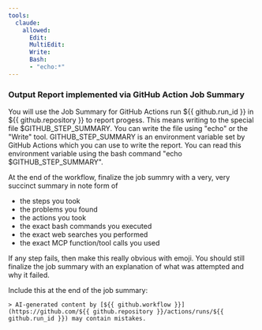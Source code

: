 ```yaml
---
tools:
  claude:
    allowed:
      Edit:
      MultiEdit:
      Write:
      Bash:
      - "echo:*"
---
```


### Output Report implemented via GitHub Action Job Summary

You will use the Job Summary for GitHub Actions run ${{ github.run_id }} in ${{ github.repository }} to report progess. This means writing to the special file $GITHUB_STEP_SUMMARY. You can write the file using "echo" or the "Write" tool. GITHUB_STEP_SUMMARY is an environment variable set by GitHub Actions which you can use to write the report. You can read this environment variable using the bash command "echo $GITHUB_STEP_SUMMARY".

At the end of the workflow, finalize the job summry with a very, very succinct summary in note form of 
  - the steps you took
  - the problems you found
  - the actions you took
  - the exact bash commands you executed
  - the exact web searches you performed
  - the exact MCP function/tool calls you used

If any step fails, then make this really obvious with emoji. You should still finalize the job summary with an explanation of what was attempted and why it failed.

Include this at the end of the job summary:

  ```
  > AI-generated content by [${{ github.workflow }}](https://github.com/${{ github.repository }}/actions/runs/${{ github.run_id }}) may contain mistakes.
  ```
